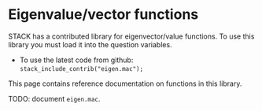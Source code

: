 # Eigenvalue/vector functions

STACK has a contributed library for eigenvector/value functions.  To use this library you must load it into the question variables.

* To use the latest code from github: `stack_include_contrib("eigen.mac");`

This page contains reference documentation on functions in this library.

TODO: document `eigen.mac`.
